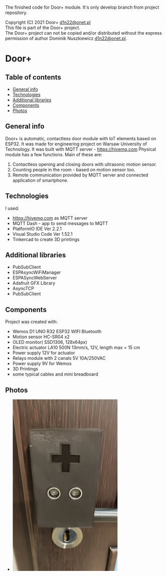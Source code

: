 
The finished code for Door+ module. It's only develop branch from project repository.

Copyright (C) 2021 Door+ <d1n22@onet.pl><br>
This file is part of the Door+ project.<br>
The Door+ project can not be copied and/or distributed without the express<br>
permission of author Dominik Nuszkiewicz <d1n22@onet.pl>.<br>


# Door+

## Table of contents
* [General info](#general-info)
* [Technologies](#technologies)
* [Additional libraries](#libraries)
* [Components](#components)
* [Photos](#photos)


## General info
Door+ is automatic, contactless door module with IoT elements based on ESP32. It was made for engineering project on Warsaw University of Technology. It was built with MQTT server - https://hivemq.com
Physical module has a few functions. Main of these are:

1. Contactless opening and closing doors with ultrasonic motion sensor.
2. Counting people in the room - based on motion sensor too.
3. Remote communication provided by MQTT server and connected application of smartphone.


## Technologies
I used:
* https://hivemq.com as MQTT server
* MQTT Dash - app to send messages to MQTT
* PlatformIO IDE Ver 2.2.1
* Visual Studio Code Ver 1.52.1
* Tinkercad to create 3D printings

## Additional libraries
* PubSubClient 
* ESPAsyncWiFiManager
* ESPASyncWebServer
* Adafruit GFX Library
* AsyncTCP
* PubSubClient



## Components
Project was created with:
* Wemos D1 UNO R32 ESP32 WIFI Bluetooth
* Motion sensor HC-SR04 x2
* OLED monitor( SSD1306, 128x64px)
* Electric actuator LA10 500N 13mm/s, 12V, length max = 15 cm
* Power supply 12V for actuator
* Relays module with 2 canals 5V 10A/250VAC
* Power supply 9V for Wemos
* 3D Printings
* some typical cables and mini breadboard


## Photos

* ![The main part with ESP32](https://github.com/ninjavaz/door_plus/blob/main/Photos/1.png?raw=true)



